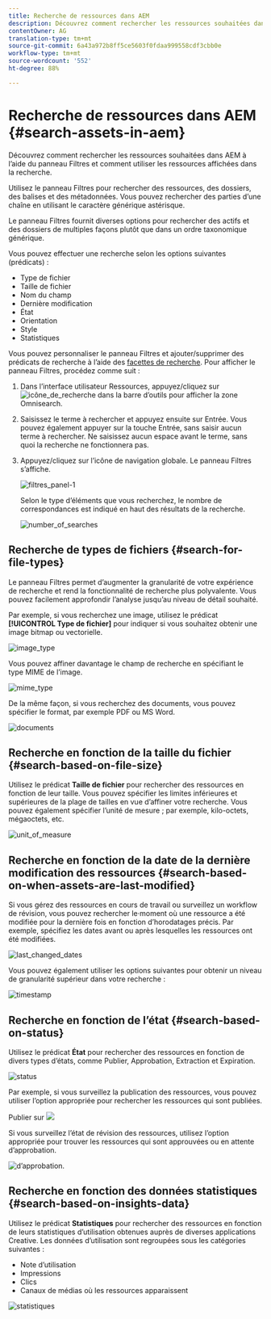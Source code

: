 ```yaml
---
title: Recherche de ressources dans AEM
description: Découvrez comment rechercher les ressources souhaitées dans AEM à l’aide du panneau Filtres et comment utiliser les ressources affichées dans la recherche.
contentOwner: AG
translation-type: tm+mt
source-git-commit: 6a43a972b8ff5ce5603f0fdaa999558cdf3cbb0e
workflow-type: tm+mt
source-wordcount: '552'
ht-degree: 88%

---
```



# Recherche de ressources dans AEM  {#search-assets-in-aem}

Découvrez comment rechercher les ressources souhaitées dans AEM à l’aide du panneau Filtres et comment utiliser les ressources affichées dans la recherche.

Utilisez le panneau Filtres pour rechercher des ressources, des dossiers, des balises et des métadonnées. Vous pouvez rechercher des parties d’une chaîne en utilisant le caractère générique astérisque.

Le panneau Filtres fournit diverses options pour rechercher des actifs et des dossiers de multiples façons plutôt que dans un ordre taxonomique générique.

Vous pouvez effectuer une recherche selon les options suivantes (prédicats) :

* Type de fichier
* Taille de fichier
* Nom du champ
* Dernière modification
* État
* Orientation
* Style
* Statistiques

<!-- TBD keystroke 65 article and port applicable changes here. This content goes. -->

Vous pouvez personnaliser le panneau Filtres et ajouter/supprimer des prédicats de recherche à l’aide des [facettes de recherche](search-facets.md). Pour afficher le panneau Filtres, procédez comme suit :

1. Dans l’interface utilisateur Ressources, appuyez/cliquez sur ![icône_de_recherche](assets/search_icon.png) dans la barre d’outils pour afficher la zone Omnisearch.
1. Saisissez le terme à rechercher et appuyez ensuite sur Entrée. Vous pouvez également appuyer sur la touche Entrée, sans saisir aucun terme à rechercher. Ne saisissez aucun espace avant le terme, sans quoi la recherche ne fonctionnera pas.

1. Appuyez/cliquez sur l’icône de navigation globale. Le panneau Filtres s’affiche.

   ![filtres_panel-1](assets/filters_panel-1.png)

   Selon le type d’éléments que vous recherchez, le nombre de correspondances est indiqué en haut des résultats de la recherche.

   ![number_of_searches](assets/number_of_searches.png)

## Recherche de types de fichiers {#search-for-file-types}

Le panneau Filtres permet d’augmenter la granularité de votre expérience de recherche et rend la fonctionnalité de recherche plus polyvalente. Vous pouvez facilement approfondir l’analyse jusqu’au niveau de détail souhaité.

Par exemple, si vous recherchez une image, utilisez le prédicat **[!UICONTROL Type de fichier]** pour indiquer si vous souhaitez obtenir une image bitmap ou vectorielle.

![image_type](assets/image_type.png)

Vous pouvez affiner davantage le champ de recherche en spécifiant le type MIME de l’image.

![mime_type](assets/mime_type.png)

De la même façon, si vous recherchez des documents, vous pouvez spécifier le format, par exemple PDF ou MS Word.

![documents](assets/documents.png)

## Recherche en fonction de la taille du fichier {#search-based-on-file-size}

Utilisez le prédicat **Taille de fichier** pour rechercher des ressources en fonction de leur taille. Vous pouvez spécifier les limites inférieures et supérieures de la plage de tailles en vue d’affiner votre recherche. Vous pouvez également spécifier l’unité de mesure ; par exemple, kilo-octets, mégaoctets, etc.

![unit_of_measure](assets/unit_of_measure.png)

## Recherche en fonction de la date de la dernière modification des ressources {#search-based-on-when-assets-are-last-modified}

Si vous gérez des ressources en cours de travail ou surveillez un workflow de révision, vous pouvez rechercher le·moment où une ressource a été modifiée pour la dernière fois en fonction d’horodatages précis. Par exemple, spécifiez les dates avant ou après lesquelles les ressources ont été modifiées.

![last_changed_dates](assets/last_modified_dates.png)

Vous pouvez également utiliser les options suivantes pour obtenir un niveau de granularité supérieur dans votre recherche :

![timestamp](assets/timestamp.png)

## Recherche en fonction de l’état {#search-based-on-status}

Utilisez le prédicat **État** pour rechercher des ressources en fonction de divers types d’états, comme Publier, Approbation, Extraction et Expiration.

![status](assets/status.png)

Par exemple, si vous surveillez la publication des ressources, vous pouvez utiliser l’option appropriée pour rechercher les ressources qui sont publiées.

Publier sur ![](assets/publish.png)

Si vous surveillez l’état de révision des ressources, utilisez l’option appropriée pour trouver les ressources qui sont approuvées ou en attente d’approbation.

![d’approbation.](assets/approval.png)

## Recherche en fonction des données statistiques {#search-based-on-insights-data}

Utilisez le prédicat **Statistiques** pour rechercher des ressources en fonction de leurs statistiques d’utilisation obtenues auprès de diverses applications Creative. Les données d’utilisation sont regroupées sous les catégories suivantes :

* Note d’utilisation
* Impressions
* Clics
* Canaux de médias où les ressources apparaissent

![statistiques](assets/insights.png)
